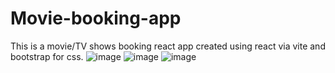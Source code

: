 # Movie-booking-app
 This is a movie/TV shows booking react app created using react via vite and bootstrap for css.
![image](https://user-images.githubusercontent.com/94851856/236624388-52697c11-d52e-4b49-9411-335bd69ca2c6.png)
![image](https://user-images.githubusercontent.com/94851856/236624411-4554d83f-65c2-4017-a0cf-b58ed28b95e5.png)
![image](https://user-images.githubusercontent.com/94851856/236624439-4ed5814b-7f01-4464-b91f-cc74943867cc.png)
